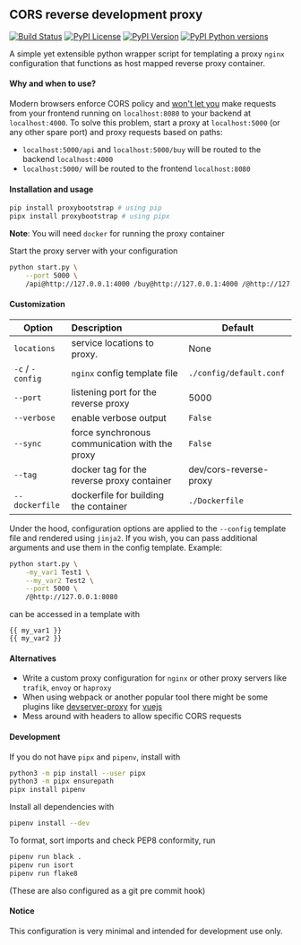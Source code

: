 ## CORS reverse development proxy
[![Build Status](https://travis-ci.com/romnnn/proxybootstrap.svg?branch=master)](https://travis-ci.com/romnnn/proxybootstrap)
[![PyPI License](https://img.shields.io/pypi/l/proxybootstrap)](https://pypi.org/project/proxybootstrap/)
[![PyPI Version](https://img.shields.io/pypi/v/proxybootstrap)](https://pypi.org/project/proxybootstrap/)
[![PyPI Python versions](https://img.shields.io/pypi/pyversions/proxybootstrap)](https://pypi.org/project/proxybootstrap/)

A simple yet extensible python wrapper script for templating a proxy `nginx` configuration
that functions as host mapped reverse proxy container. 

#### Why and when to use?
Modern browsers enforce CORS policy and [won't let you](https://developer.mozilla.org/en-US/docs/Web/HTTP/Access_control_CORS) make requests
from your frontend running on `localhost:8080` to your backend at 
`localhost:4000`. To solve this problem, start a proxy at `localhost:5000`
(or any other spare port) and proxy requests based on paths:
- `localhost:5000/api` and `localhost:5000/buy` will be routed to the backend `localhost:4000`
- `localhost:5000/` will be routed to the frontend `localhost:8080`

#### Installation and usage
```bash
pip install proxybootstrap # using pip
pipx install proxybootstrap # using pipx
```
**Note**: You will need `docker` for running the proxy container

Start the proxy server with your configuration
```bash
python start.py \
    --port 5000 \
    /api@http://127.0.0.1:4000 /buy@http://127.0.0.1:4000 /@http://127.0.0.1:8080
```

#### Customization
| Option                | Description                                       | Default 
| ----------------------|:--------------------------------------------------|---------
| `locations`           | service locations to proxy.                       | None
| `-c` / `-config`      | `nginx` config template file                      | `./config/default.conf`
| `--port`              | listening port for the reverse proxy              | 5000
| `--verbose`           | enable verbose output                             | `False`
| `--sync`              | force synchronous communication with the proxy    | `False`
| `--tag`               | docker tag for the reverse proxy container        | dev/cors-reverse-proxy
| `--dockerfile`        | dockerfile for building the container             | `./Dockerfile`


Under the hood, configuration options are applied to the `--config` template
file and rendered using `jinja2`. If you wish, you can pass additional arguments and use
them in the config template.
Example:
```bash
python start.py \
    -my_var1 Test1 \
    --my_var2 Test2 \
    --port 5000 \
    /@http://127.0.0.1:8080
```
can be accessed in a template with
```
{{ my_var1 }}
{{ my_var2 }}
```

#### Alternatives
- Write a custom proxy configuration for `nginx` or other proxy servers like
`trafik`, `envoy` or `haproxy`
- When using webpack or another popular tool there might be some plugins like 
[devserver-proxy](https://cli.vuejs.org/config/#devserver-proxy) for [vuejs](https://vuejs.org)
- Mess around with headers to allow specific CORS requests

#### Development
If you do not have `pipx` and `pipenv`, install with
```bash
python3 -m pip install --user pipx
python3 -m pipx ensurepath
pipx install pipenv
```

Install all dependencies with
```bash
pipenv install --dev
```

To format, sort imports and check PEP8 conformity, run
```bash
pipenv run black .
pipenv run isort
pipenv run flake8
```
(These are also configured as a git pre commit hook)

#### Notice
This configuration is very minimal and intended for development use only.